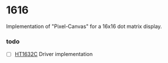 # 1616
Implementation of "Pixel-Canvas" for a 16x16 dot matrix display.

### todo

- [ ] [HT1632C](http://www.holtek.com/documents/10179/116711/HT1632Cv160.pdf) Driver implementation
